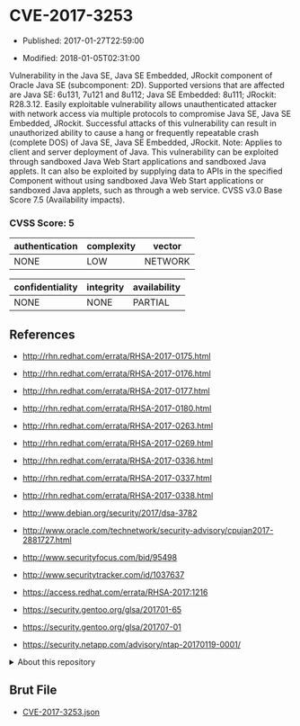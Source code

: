 # CVE-2017-3253

- Published: 2017-01-27T22:59:00

- Modified: 2018-01-05T02:31:00

Vulnerability in the Java SE, Java SE Embedded, JRockit component of Oracle Java SE (subcomponent: 2D). Supported versions that are affected are Java SE: 6u131, 7u121 and 8u112; Java SE Embedded: 8u111; JRockit: R28.3.12. Easily exploitable vulnerability allows unauthenticated attacker with network access via multiple protocols to compromise Java SE, Java SE Embedded, JRockit. Successful attacks of this vulnerability can result in unauthorized ability to cause a hang or frequently repeatable crash (complete DOS) of Java SE, Java SE Embedded, JRockit. Note: Applies to client and server deployment of Java. This vulnerability can be exploited through sandboxed Java Web Start applications and sandboxed Java applets. It can also be exploited by supplying data to APIs in the specified Component without using sandboxed Java Web Start applications or sandboxed Java applets, such as through a web service. CVSS v3.0 Base Score 7.5 (Availability impacts).

### CVSS Score: **5**

| authentication | complexity | vector |
| --- | --- | --- |
| NONE | LOW | NETWORK |

| confidentiality | integrity | availability |
| --- | --- | --- |
| NONE | NONE | PARTIAL |

## References

* http://rhn.redhat.com/errata/RHSA-2017-0175.html

* http://rhn.redhat.com/errata/RHSA-2017-0176.html

* http://rhn.redhat.com/errata/RHSA-2017-0177.html

* http://rhn.redhat.com/errata/RHSA-2017-0180.html

* http://rhn.redhat.com/errata/RHSA-2017-0263.html

* http://rhn.redhat.com/errata/RHSA-2017-0269.html

* http://rhn.redhat.com/errata/RHSA-2017-0336.html

* http://rhn.redhat.com/errata/RHSA-2017-0337.html

* http://rhn.redhat.com/errata/RHSA-2017-0338.html

* http://www.debian.org/security/2017/dsa-3782

* http://www.oracle.com/technetwork/security-advisory/cpujan2017-2881727.html

* http://www.securityfocus.com/bid/95498

* http://www.securitytracker.com/id/1037637

* https://access.redhat.com/errata/RHSA-2017:1216

* https://security.gentoo.org/glsa/201701-65

* https://security.gentoo.org/glsa/201707-01

* https://security.netapp.com/advisory/ntap-20170119-0001/

<details>
<summary>About this repository</summary> 

  This repository is part of the project [Live Hack CVE](https://github.com/Live-Hack-CVE). Main website can be found [www.live-hack.org](https://www.live-hack.org) 
  
  Made by [Sn0wAlice](https://github.com/Sn0wAlice) for the people that care about security and need to have a feed of the latest CVEs. Hope you enjoy it, don't forget to star the repo and follow me on [Twitter](https://twitter.com/Sn0wAlice) and [Github](https://github.com/Sn0wAlice). And that is my [personnal website](https://www.alice-snow.me/)

  - [Home Page](https://github.com/Live-Hack-CVE)
  - [Framework](https://github.com/Live-Hack-CVE/cve-framework)
  - [CVE database](https://github.com/Live-Hack-CVE/full_database)
  - [Changelog](https://github.com/Live-Hack-CVE/Changelog)
</details>

## Brut File

* [CVE-2017-3253.json](https://raw.githubusercontent.com/Live-Hack-CVE/full_database/main/cves/2017/CVE-2017-3253.json)


